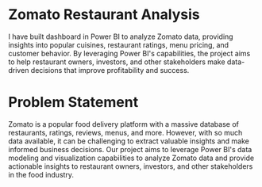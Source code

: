 # Zomato Restaurant Analysis
I have built dashboard in Power BI to analyze Zomato data, providing insights into popular cuisines, restaurant ratings, menu pricing, and customer behavior. By leveraging Power BI's capabilities, the project aims to help restaurant owners, investors, and other stakeholders make data-driven decisions that improve profitability and success.


# Problem Statement
Zomato is a popular food delivery platform with a massive database of restaurants, ratings, reviews, menus, and more. However, with so much data available, it can be challenging to extract valuable insights and make informed business decisions. Our project aims to leverage Power BI's data modeling and visualization capabilities to analyze Zomato data and provide actionable insights to restaurant owners, investors, and other stakeholders in the food industry.

